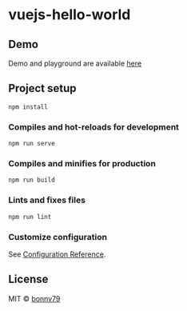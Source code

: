 # vuejs-hello-world

## Demo
Demo and playground are available [here](https://bonnv79.github.io/vuejs-hello-world/)

## Project setup
```
npm install
```

### Compiles and hot-reloads for development
```
npm run serve
```

### Compiles and minifies for production
```
npm run build
```

### Lints and fixes files
```
npm run lint
```

### Customize configuration
See [Configuration Reference](https://cli.vuejs.org/config/).

## License

MIT © [bonnv79](https://github.com/bonnv79)